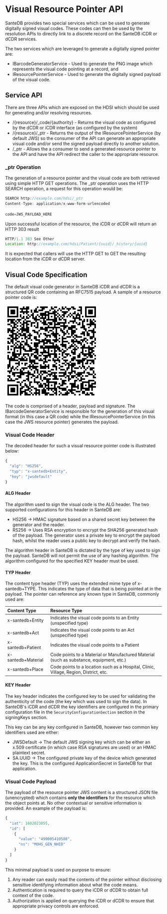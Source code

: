 # Visual Resource Pointer API

SanteDB provides two special services which can be used to generate digitally signed visual codes. These codes can then be used by the resolution APIs to directly link to a discrete record on the SanteDB iCDR or dCDR services.

The two services which are leveraged to generate a digitally signed pointer are:

* IBarcodeGeneratorService - Used to generate the PNG image which represents the visual code pointing at a record, and
* IResourcePointerService - Used to generate the digitally signed payload of the visual code.

## Service API

There are three APIs which are exposed on the HDSI which should be used for generating and/or resolving resources.

* /{resource}/\_code/{authority} - Returns the visual code as configured by the dCDR or iCDR interface \(as configured by the system\)
* /{resource}/\_ptr - Returns the output of the IResourcePointerService \(by default JWS\) so the consumer of the API can generate an appropriate visual code and/or send the signed payload directly to another solution.
* /\_ptr - Allows the a consumer to send a generated resource pointer to the API and have the API redirect the caller to the appropriate resource.

### \_ptr Operation

The generation of a resource pointer and the visual code are both retrieved using simple HTTP GET operations. The \_ptr operation uses the HTTP SEARCH operation, a request for this operation would be:

```javascript
SEARCH http://example.com/hdsi/_ptr
Content-Type: application/x-www-form-urlencoded

code=JWS_PAYLOAD_HERE
```

Upon successful location of the resource, the iCDR or dCDR will return an HTTP 303 result

```javascript
HTTP/1.1 303 See Other
Location: http://example.com/hdsi/Patient/{uuid}/_history/{uuid}
```

It is expected that callers will use the HTTP GET to GET the resulting location from the iCDR or dCDR server.

## Visual Code Specification 

The default visual code generator in SanteDB iCDR and dCDR is a structured QR code containing an RFC7515 payload. A sample of a resource pointer code is:

![](../../../../.gitbook/assets/image%20%28163%29.png)

The code is comprised of a header, payload and signature. The IBarcodeGeneratorService is responsible for the generation of this visual format \(in this case a QR code\) while the IResourcePointerService \(in this case the JWS resource pointer\) generates the payload.

### Visual Code Header

The decoded header for such a visual resource pointer code is illustrated below:

```javascript
{
  "alg": "HS256",
  "typ": "x-santedb+Entity",
  "key": "jwsdefault"
}
```

#### ALG Header

The algorithm used to sign the visual code is the ALG header. The two supported configurations for this header in SanteDB are:

* HS256 -&gt; HMAC signature based on a shared secret key between the generator and the reader.
* RS256 -&gt; Uses RSA encryption to encrypt the SHA256 generated hash of the payload. The generator uses a private key to encrypt the payload hash, whilst the reader uses a public key to decrypt and verify the hash.

The algorithm header in SanteDB is dictated by the type of key used to sign the payload. SanteDB will not permit the use of any hashing algorithm. The algorithm configured for the specified KEY header must be used.

#### TYP Header

The content type header \(TYP\) uses the extended mime type of x-santedb+TYPE. This indicates the type of data that is being pointed at in the payload. The pointer can reference any known type in SanteDB, commonly used are:

| Content Type | Resource Type |
| :--- | :--- |
| x-santedb+Entity | Indicates the visual code points to an Entity \(unspecified type\) |
| x-santedb+Act | Indicates the visual code points to an Act \(unspecified type\) |
| x-santedb+Patient | Indicates the visual code points to a Patient |
| x-santedb+Material | Code points to a Material or Manufactured Material \(such as substance, equipment, etc.\) |
| x-santedb+Place | Code points to a location such as a Hospital, Clinic, Village, Region, District, etc. |

#### KEY Header

The key header indicates the configured key to be used for validating the authenticity of the code \(the key which was used to sign the data\). In SanteDB's iCDR and dCDR the key identifiers are configured in the primary configuration file in the `SecurityConfigurationSection` section in the signingKeys section. 

This key can be any key configured in SanteDB, however two common key identifiers used are either:

* JWSDefault -&gt; The default JWS signing key which can be either an x.509 certificate \(in which case RSA signatures are used\) or an HMAC plaintext secret.
* SA.UUID -&gt; The configured private key of the device which generated the key. This is the configured ApplicationSecret in SanteDB for that application.

### Visual Code Payload

The payload of the resource pointer JWS content is a structured JSON file \(unencrypted\) which contains **only the identifiers** for the resource which the object points at. No other contextual or sensitive information is provided. An example of the payload is:

```javascript
{
  "iat": 1602023055,
  "id": [
    {
      "value": "490005410588",
      "ns": "MOHS_GEN_NHID"
    }
  ]
}
```

This minimal payload is used on purpose to ensure:

1. Any reader can easily read the contents of the pointer without disclosing sensitive identifying information about what the code means.
2. Authentication is required to query the iCDR or dCDR to obtain full context of the code.
3. Authorization is applied on querying the iCDR or dCDR to ensure that appropriate privacy controls are enforced.



